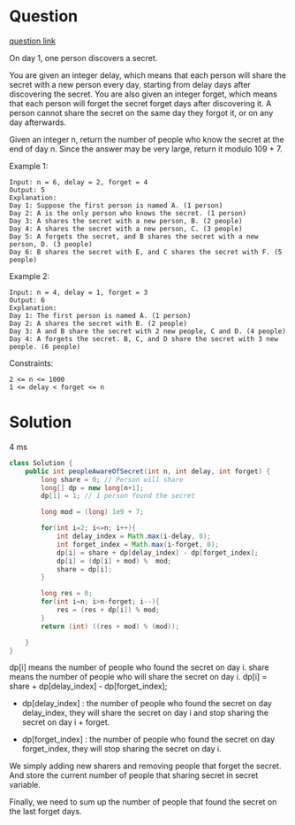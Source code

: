 # Question

[question link](https://leetcode.com/problems/number-of-people-aware-of-a-secret/description/)

On day 1, one person discovers a secret.

You are given an integer delay, which means that each person will share the secret with a new person every day, starting from delay days after discovering the secret. You are also given an integer forget, which means that each person will forget the secret forget days after discovering it. A person cannot share the secret on the same day they forgot it, or on any day afterwards.

Given an integer n, return the number of people who know the secret at the end of day n. Since the answer may be very large, return it modulo 109 + 7.

 

Example 1:

    Input: n = 6, delay = 2, forget = 4
    Output: 5
    Explanation:
    Day 1: Suppose the first person is named A. (1 person)
    Day 2: A is the only person who knows the secret. (1 person)
    Day 3: A shares the secret with a new person, B. (2 people)
    Day 4: A shares the secret with a new person, C. (3 people)
    Day 5: A forgets the secret, and B shares the secret with a new person, D. (3 people)
    Day 6: B shares the secret with E, and C shares the secret with F. (5 people)

Example 2:

    Input: n = 4, delay = 1, forget = 3
    Output: 6
    Explanation:
    Day 1: The first person is named A. (1 person)
    Day 2: A shares the secret with B. (2 people)
    Day 3: A and B share the secret with 2 new people, C and D. (4 people)
    Day 4: A forgets the secret. B, C, and D share the secret with 3 new people. (6 people)

 

Constraints:

    2 <= n <= 1000
    1 <= delay < forget <= n

# Solution

4 ms

```java
class Solution {
    public int peopleAwareOfSecret(int n, int delay, int forget) {
        long share = 0; // Person will share
        long[] dp = new long[n+1];
        dp[1] = 1; // 1 person found the secret

        long mod = (long) 1e9 + 7;

        for(int i=2; i<=n; i++){
            int delay_index = Math.max(i-delay, 0);
            int forget_index = Math.max(i-forget, 0);
            dp[i] = share + dp[delay_index] - dp[forget_index];
            dp[i] = (dp[i] + mod) %  mod;
            share = dp[i];
        }

        long res = 0;
        for(int i=n; i>n-forget; i--){
            res = (res + dp[i]) % mod;
        }
        return (int) ((res + mod) % (mod));

    }
}
```

dp[i] means the number of people who found the secret on day i.
share means the number of people who will share the secret on day i.
dp[i] = share + dp[delay_index] - dp[forget_index];

- dp[delay_index] : the number of people who found the secret on day delay_index, they will share the secret on day i and stop sharing the secret on day i + forget.

- dp[forget_index] : the number of people who found the secret on day forget_index, they will stop sharing the secret on day i.

We simply adding new sharers and removing people that forget the secret. And store the current number of people that sharing secret in secret variable.

Finally, we need to sum up the number of people that found the secret on the last forget days.
